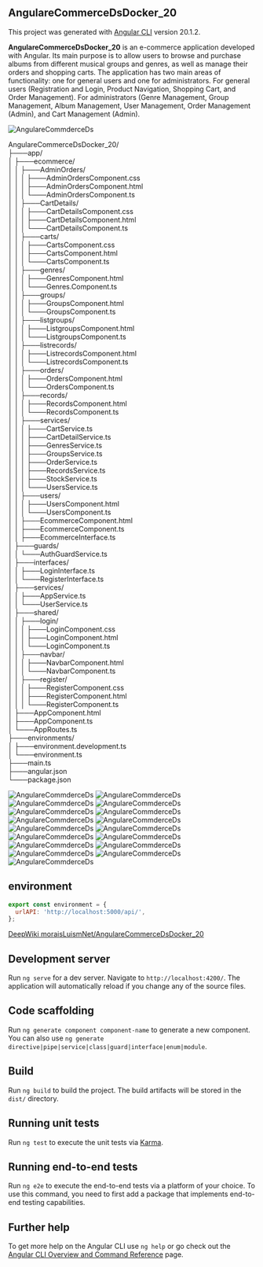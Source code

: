 ## AngulareCommerceDsDocker_20
This project was generated with [Angular CLI](https://github.com/angular/angular-cli) version 20.1.2.

**AngulareCommerceDsDocker_20** is an e-commerce application developed with Angular. Its main purpose is to allow users to browse and purchase albums from different musical groups and genres, as well as manage their orders and shopping carts. The application has two main areas of functionality: one for general users and one for administrators. For general users (Registration and Login, Product Navigation, Shopping Cart, and Order Management). For administrators (Genre Management, Group Management, Album Management, User Management, Order Management (Admin), and Cart Management (Admin). 

![AngulareCommderceDs](img/UML.png)

AngulareCommerceDsDocker_20/  
├───app/  
│   ├───ecommerce/  
│   │   ├───AdminOrders/  
│   │   │   ├───AdminOrdersComponent.css  
│   │   │   ├───AdminOrdersComponent.html  
│   │   │   └───AdminOrdersComponent.ts  
│   │   ├───CartDetails/  
│   │   │   ├───CartDetailsComponent.css  
│   │   │   ├───CartDetailsComponent.html  
│   │   │   └───CartDetailsComponent.ts  
│   │   ├───carts/  
│   │   │   ├───CartsComponent.css  
│   │   │   ├───CartsComponent.html  
│   │   │   └───CartsComponent.ts  
│   │   ├───genres/  
│   │   │   ├───GenresComponent.html         
│   │   │   └───Genres.Component.ts  
│   │   ├───groups/  
│   │   │   ├───GroupsComponent.html     
│   │   │   └───GroupsComponent.ts  
│   │   ├───listgroups/  
│   │   │   ├───ListgroupsComponent.html    
│   │   │   └───ListgroupsComponent.ts  
│   │   ├───listrecords/  
│   │   │   ├───ListrecordsComponent.html      
│   │   │   └───ListrecordsComponent.ts  
│   │   ├───orders/  
│   │   │   ├───OrdersComponent.html    
│   │   │   └───OrdersComponent.ts  
│   │   ├───records/  
│   │   │   ├───RecordsComponent.html      
│   │   │   └───RecordsComponent.ts  
│   │   ├───services/  
│   │   │   ├───CartService.ts  
│   │   │   ├───CartDetailService.ts  
│   │   │   ├───GenresService.ts  
│   │   │   ├───GroupsService.ts  
│   │   │   ├───OrderService.ts  
│   │   │   ├───RecordsService.ts  
│   │   │   ├───StockService.ts  
│   │   │   └───UsersService.ts  
│   │   ├───users/  
│   │   │   ├───UsersComponent.html     
│   │   │   └───UsersComponent.ts  
│   │   ├───EcommerceComponent.html  
│   │   ├───EcommerceComponent.ts  
│   │   ├───EcommerceInterface.ts  
│   ├───guards/  
│   │   └───AuthGuardService.ts  
│   ├───interfaces/  
│   │   ├───LoginInterface.ts  
│   │   └───RegisterInterface.ts  
│   ├───services/  
│   │   ├───AppService.ts  
│   │   └───UserService.ts  
│   ├───shared/  
│   │   ├───login/  
│   │   │   ├───LoginComponent.css  
│   │   │   ├───LoginComponent.html  
│   │   │   └───LoginComponent.ts  
│   │   ├───navbar/  
│   │   │   ├───NavbarComponent.html       
│   │   │   └───NavbarComponent.ts  
│   │   ├───register/  
│   │   │   ├───RegisterComponent.css  
│   │   │   ├───RegisterComponent.html  
│   │   │   └───RegisterComponent.ts  
│   ├───AppComponent.html   
│   ├───AppComponent.ts  
│   └───AppRoutes.ts  
├───environments/  
│   ├───environment.development.ts  
│   └───environment.ts  
├───main.ts    
├───angular.json  
└───package.json  

![AngulareCommderceDs](img/01.png)
![AngulareCommderceDs](img/02.png)
![AngulareCommderceDs](img/03.png)
![AngulareCommderceDs](img/04.png)
![AngulareCommderceDs](img/05.png)
![AngulareCommderceDs](img/06.png)
![AngulareCommderceDs](img/07.png)
![AngulareCommderceDs](img/08.png)
![AngulareCommderceDs](img/09.png)
![AngulareCommderceDs](img/10.png)
![AngulareCommderceDs](img/11.png)
![AngulareCommderceDs](img/12.png)
![AngulareCommderceDs](img/13.png)
![AngulareCommderceDs](img/14.png)
![AngulareCommderceDs](img/15.png)
![AngulareCommderceDs](img/16.png)
![AngulareCommderceDs](img/17.png)

## environment

```javascript
export const environment = {
  urlAPI: 'http://localhost:5000/api/',
};

```

[DeepWiki moraisLuismNet/AngulareCommerceDsDocker_20](https://deepwiki.com/moraisLuismNet/AngulareCommerceDsDocker_20)


## Development server

Run `ng serve` for a dev server. Navigate to `http://localhost:4200/`. The application will automatically reload if you change any of the source files.

## Code scaffolding

Run `ng generate component component-name` to generate a new component. You can also use `ng generate directive|pipe|service|class|guard|interface|enum|module`.

## Build

Run `ng build` to build the project. The build artifacts will be stored in the `dist/` directory.

## Running unit tests

Run `ng test` to execute the unit tests via [Karma](https://karma-runner.github.io).

## Running end-to-end tests

Run `ng e2e` to execute the end-to-end tests via a platform of your choice. To use this command, you need to first add a package that implements end-to-end testing capabilities.

## Further help

To get more help on the Angular CLI use `ng help` or go check out the [Angular CLI Overview and Command Reference](https://angular.io/cli) page.

